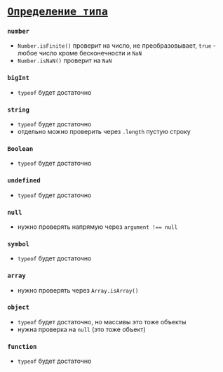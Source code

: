 # [`Определение типа`](../index.md)

### `number`

- `Number.isFinite()` проверит на число, не преобразовывает, `true` - любое число кроме бесконечности и `NaN`
- `Number.isNaN()` проверит на `NaN`

### `bigInt`

- `typeof` будет достаточно

### `string`

- `typeof` будет достаточно
- отдельно можно проверить через `.length` пустую строку

### `Boolean`

- `typeof` будет достаточно

### `undefined`

- `typeof` будет достаточно

### `null`

- нужно проверять напрямую через `argument !== null`

### `symbol`

- `typeof` будет достаточно

### `array`

- нужно проверять через `Array.isArray()`

### `object`

- `typeof` будет достаточно, но массивы это тоже объекты
- нужна проверка на `null` (это тоже объект)

### `function`

- `typeof` будет достаточно

